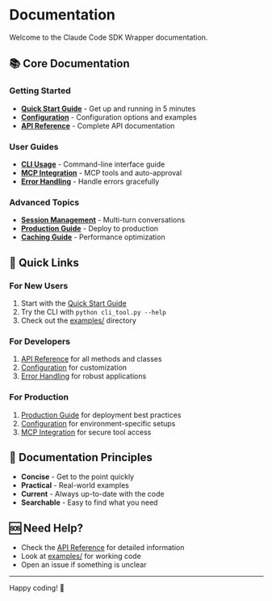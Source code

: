 # Documentation

Welcome to the Claude Code SDK Wrapper documentation.

## 📚 Core Documentation

### Getting Started
- **[Quick Start Guide](quickstart.md)** - Get up and running in 5 minutes
- **[Configuration](configuration.md)** - Configuration options and examples
- **[API Reference](api-reference.md)** - Complete API documentation

### User Guides
- **[CLI Usage](cli-usage.md)** - Command-line interface guide
- **[MCP Integration](mcp-integration.md)** - MCP tools and auto-approval
- **[Error Handling](error-handling.md)** - Handle errors gracefully

### Advanced Topics
- **[Session Management](session-management.md)** - Multi-turn conversations
- **[Production Guide](production.md)** - Deploy to production
- **[Caching Guide](caching-guide.md)** - Performance optimization

## 🚀 Quick Links

### For New Users
1. Start with the [Quick Start Guide](quickstart.md)
2. Try the CLI with `python cli_tool.py --help`
3. Check out the [examples/](../examples/) directory

### For Developers
1. [API Reference](api-reference.md) for all methods and classes
2. [Configuration](configuration.md) for customization
3. [Error Handling](error-handling.md) for robust applications

### For Production
1. [Production Guide](production.md) for deployment best practices
2. [Configuration](configuration.md) for environment-specific setups
3. [MCP Integration](mcp-integration.md) for secure tool access

## 📖 Documentation Principles

- **Concise** - Get to the point quickly
- **Practical** - Real-world examples
- **Current** - Always up-to-date with the code
- **Searchable** - Easy to find what you need

## 🆘 Need Help?

- Check the [API Reference](api-reference.md) for detailed information
- Look at [examples/](../examples/) for working code
- Open an issue if something is unclear

---

Happy coding! 🎉
